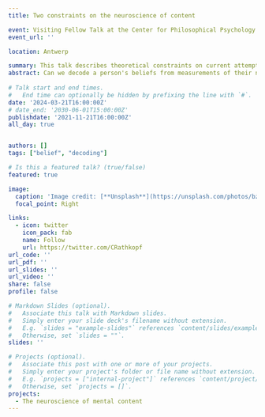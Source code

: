 ```yaml
---
title: Two constraints on the neuroscience of content

event: Visiting Fellow Talk at the Center for Philosophical Psychology
event_url: ''

location: Antwerp

summary: This talk describes theoretical constraints on current attempts to work decode mental content from brain data.    
abstract: Can we decode a person's beliefs from measurements of their neural activity? In previous work, I disambiguated this question and offered a qualified "yes." In this talk, I want to expand on two of the necessary qualifications. The first  concerns the contrast between strict decoding, on the one hand, and what we might call "reconstruction," on the other. I suggest that an important sense of the term "decoding" refers to a process in which non-neural sources of information are kept to a minimum. Once we help ourselves to sources of non-neural information, our capacity to reconstruct a person's beliefs improves drastically, but only because it has more in common with our common practices of belief attribution than meets the eye. One goal of this part of the talk is to draw attention to the manner in which some contemporary paradigms for decoding mental content from fMRI data already, and in rather subtle ways, incorporate non-neural sources of information. The second qualification concerns the strength of the neural evidence. Here, I ask whether it is possible that behavioral evidence for the claim that S believes that P could be overturned by purely neural evidence. The answer to this question depends on philosophical theories about the nature of belief. I show that a popular combination of philosophical views about the nature belief entails that the answer is "no."    
    
# Talk start and end times.
#   End time can optionally be hidden by prefixing the line with `#`.
date: '2024-03-21T16:00:00Z'
# date_end: '2030-06-01T15:00:00Z'
publishdate: '2021-11-21T16:00:00Z'
all_day: true


authors: []
tags: ["belief", "decoding"]

# Is this a featured talk? (true/false)
featured: true

image:
  caption: 'Image credit: [**Unsplash**](https://unsplash.com/photos/bzdhc5b3Bxs)'
  focal_point: Right

links:
  - icon: twitter
    icon_pack: fab
    name: Follow
    url: https://twitter.com/CRathkopf
url_code: ''
url_pdf: ''
url_slides: ''
url_video: ''
share: false
profile: false

# Markdown Slides (optional).
#   Associate this talk with Markdown slides.
#   Simply enter your slide deck's filename without extension.
#   E.g. `slides = "example-slides"` references `content/slides/example-slides.md`.
#   Otherwise, set `slides = ""`.
slides: ''

# Projects (optional).
#   Associate this post with one or more of your projects.
#   Simply enter your project's folder or file name without extension.
#   E.g. `projects = ["internal-project"]` references `content/project/deep-learning/index.md`.
#   Otherwise, set `projects = []`.
projects:
  - The neuroscience of mental content
---
```





